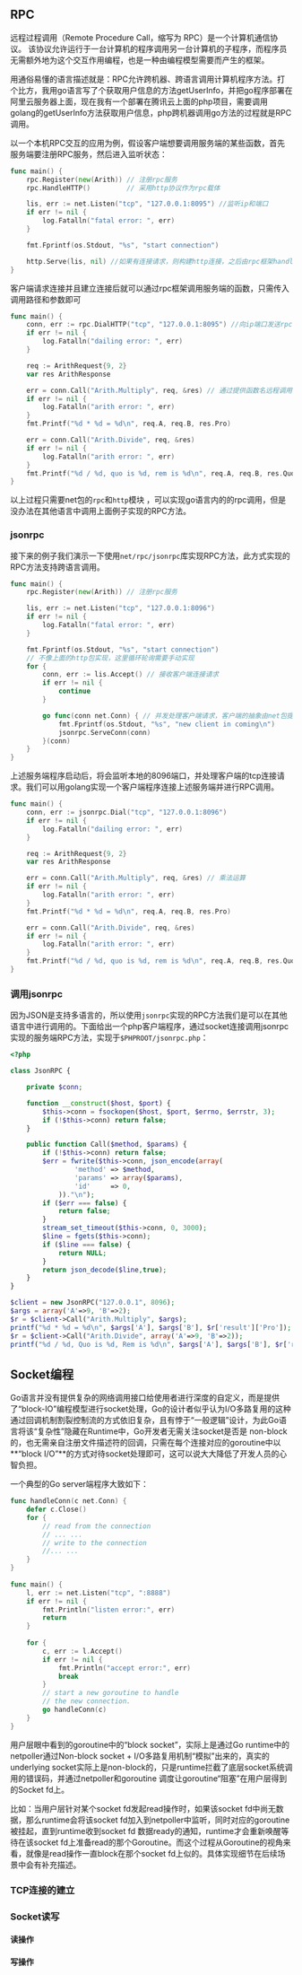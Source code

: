 ## RPC

远程过程调用（Remote Procedure Call，缩写为 RPC）是一个计算机通信协议。 该协议允许运行于一台计算机的程序调用另一台计算机的子程序，而程序员无需额外地为这个交互作用编程，也是一种由编程模型需要而产生的框架。

用通俗易懂的语言描述就是：RPC允许跨机器、跨语言调用计算机程序方法。打个比方，我用go语言写了个获取用户信息的方法getUserInfo，并把go程序部署在阿里云服务器上面，现在我有一个部署在腾讯云上面的php项目，需要调用golang的getUserInfo方法获取用户信息，php跨机器调用go方法的过程就是RPC调用。

以一个本机RPC交互的应用为例，假设客户端想要调用服务端的某些函数，首先服务端要注册RPC服务，然后进入监听状态：

~~~go
func main() {
    rpc.Register(new(Arith)) // 注册rpc服务
    rpc.HandleHTTP()         // 采用http协议作为rpc载体

    lis, err := net.Listen("tcp", "127.0.0.1:8095") //监听ip和端口
    if err != nil {
        log.Fatalln("fatal error: ", err)
    }

    fmt.Fprintf(os.Stdout, "%s", "start connection")

    http.Serve(lis, nil) //如果有连接请求，则构建http连接，之后由rpc框架handle这个连接
}
~~~

客户端请求连接并且建立连接后就可以通过rpc框架调用服务端的函数，只需传入调用路径和参数即可

~~~go
func main() {
    conn, err := rpc.DialHTTP("tcp", "127.0.0.1:8095") //向ip端口发送rpc请求，获得客户端连接口
    if err != nil {
        log.Fatalln("dailing error: ", err)
    }

    req := ArithRequest{9, 2}
    var res ArithResponse

    err = conn.Call("Arith.Multiply", req, &res) // 通过提供函数名远程调用函数
    if err != nil {
        log.Fatalln("arith error: ", err)
    }
    fmt.Printf("%d * %d = %d\n", req.A, req.B, res.Pro)

    err = conn.Call("Arith.Divide", req, &res)
    if err != nil {
        log.Fatalln("arith error: ", err)
    }
    fmt.Printf("%d / %d, quo is %d, rem is %d\n", req.A, req.B, res.Quo, res.Rem)
}
~~~

以上过程只需要net包的`rpc`和`http`模块 ，可以实现go语言内的的rpc调用，但是没办法在其他语言中调用上面例子实现的RPC方法。

### **jsonrpc**

接下来的例子我们演示一下使用`net/rpc/jsonrpc`库实现RPC方法，此方式实现的RPC方法支持跨语言调用。

~~~go
func main() {
    rpc.Register(new(Arith)) // 注册rpc服务

    lis, err := net.Listen("tcp", "127.0.0.1:8096")
    if err != nil {
        log.Fatalln("fatal error: ", err)
    }

    fmt.Fprintf(os.Stdout, "%s", "start connection")
	// 不像上面的http包实现，这里循环轮询需要手动实现
    for {
        conn, err := lis.Accept() // 接收客户端连接请求
        if err != nil {
            continue
        }

        go func(conn net.Conn) { // 并发处理客户端请求，客户端的抽象由net包提供
            fmt.Fprintf(os.Stdout, "%s", "new client in coming\n")
            jsonrpc.ServeConn(conn)
        }(conn)
    }
}
~~~

上述服务端程序启动后，将会监听本地的8096端口，并处理客户端的tcp连接请求。我们可以用golang实现一个客户端程序连接上述服务端并进行RPC调用。

~~~go
func main() {
    conn, err := jsonrpc.Dial("tcp", "127.0.0.1:8096")
    if err != nil {
        log.Fatalln("dailing error: ", err)
    }

    req := ArithRequest{9, 2}
    var res ArithResponse

    err = conn.Call("Arith.Multiply", req, &res) // 乘法运算
    if err != nil {
        log.Fatalln("arith error: ", err)
    }
    fmt.Printf("%d * %d = %d\n", req.A, req.B, res.Pro)

    err = conn.Call("Arith.Divide", req, &res)
    if err != nil {
        log.Fatalln("arith error: ", err)
    }
    fmt.Printf("%d / %d, quo is %d, rem is %d\n", req.A, req.B, res.Quo, res.Rem)
}
~~~

### 调用jsonrpc

因为JSON是支持多语言的，所以使用`jsonrpc`实现的RPC方法我们是可以在其他语言中进行调用的。下面给出一个php客户端程序，通过socket连接调用jsonrpc实现的服务端RPC方法，实现于`$PHPROOT/jsonrpc.php`：

~~~php
<?php

class JsonRPC {

    private $conn;

    function __construct($host, $port) {
        $this->conn = fsockopen($host, $port, $errno, $errstr, 3);
        if (!$this->conn) return false;
    }

    public function Call($method, $params) {
        if (!$this->conn) return false;
        $err = fwrite($this->conn, json_encode(array(
                'method' => $method,
                'params' => array($params),
                'id'     => 0,
            ))."\n");
        if ($err === false) {
            return false;
        }
        stream_set_timeout($this->conn, 0, 3000);
        $line = fgets($this->conn);
        if ($line === false) {
            return NULL;
        }
        return json_decode($line,true);
    }
}

$client = new JsonRPC("127.0.0.1", 8096);
$args = array('A'=>9, 'B'=>2);
$r = $client->Call("Arith.Multiply", $args);
printf("%d * %d = %d\n", $args['A'], $args['B'], $r['result']['Pro']);
$r = $client->Call("Arith.Divide", array('A'=>9, 'B'=>2));
printf("%d / %d, Quo is %d, Rem is %d\n", $args['A'], $args['B'], $r['result']['Quo'], $r['result']['Rem']);
~~~

## Socket编程

Go语言并没有提供复杂的网络调用接口给使用者进行深度的自定义，而是提供了“block-IO”编程模型进行socket处理，Go的设计者似乎认为I/O多路复用的这种通过回调机制割裂控制流的方式依旧复杂，且有悖于“一般逻辑”设计，为此Go语言将该“复杂性”隐藏在Runtime中，Go开发者无需关注socket是否是 non-block的，也无需亲自注册文件描述符的回调，只需在每个连接对应的goroutine中以**“block I/O”**的方式对待socket处理即可，这可以说大大降低了开发人员的心智负担。

一个典型的Go server端程序大致如下：

~~~go
func handleConn(c net.Conn) {
    defer c.Close()
    for {
        // read from the connection
        // ... ...
        // write to the connection
        //... ...
    }
}
 
func main() {
    l, err := net.Listen("tcp", ":8888")
    if err != nil {
        fmt.Println("listen error:", err)
        return
    }
 
    for {
        c, err := l.Accept()
        if err != nil {
            fmt.Println("accept error:", err)
            break
        }
        // start a new goroutine to handle
        // the new connection.
        go handleConn(c)
    }
}
~~~

用户层眼中看到的goroutine中的“block socket”，实际上是通过Go runtime中的netpoller通过Non-block socket + I/O多路复用机制“模拟”出来的，真实的underlying socket实际上是non-block的，只是runtime拦截了底层socket系统调用的错误码，并通过netpoller和goroutine 调度让goroutine“阻塞”在用户层得到的Socket fd上。

比如：当用户层针对某个socket fd发起read操作时，如果该socket fd中尚无数据，那么runtime会将该socket fd加入到netpoller中监听，同时对应的goroutine被挂起，直到runtime收到socket fd 数据ready的通知，runtime才会重新唤醒等待在该socket fd上准备read的那个Goroutine。而这个过程从Goroutine的视角来看，就像是read操作一直block在那个socket fd上似的。具体实现细节在后续场景中会有补充描述。

### TCP连接的建立

### Socket读写

#### 读操作



#### 写操作




